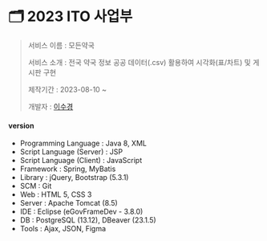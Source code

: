 # 🗂️ 2023 ITO 사업부

> 서비스 이름 : 모든약국
> 
> 서비스 소개 : 전국 약국 정보 공공 데이터(.csv) 활용하여 시각화(표/차트) 및 게시판 구현
> 
> 제작기간 : 2023-08-10 ~
> 
> 개발자 : [이수경](https://github.com/code-sum)



#### version

- Programming Language : Java 8, XML
- Script Language (Server) : JSP
- Script Language (Client) : JavaScript
- Framework : Spring, MyBatis
- Library :  jQuery, Bootstrap (5.3.1)
- SCM : Git
- Web : HTML 5, CSS 3
- Server : Apache Tomcat (8.5)
- IDE : Eclipse (eGovFrameDev - 3.8.0)
- DB : PostgreSQL (13.12), DBeaver (23.1.5)
- Tools : Ajax, JSON, Figma